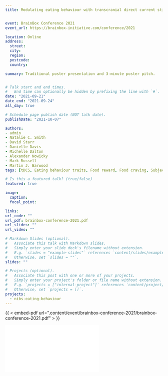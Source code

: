 ```yaml
---
title: Modulating eating behaviour with transcranial direct current stimulation (tDCS) - A systematic literature review on the impact of eating behaviour traits


event: BrainBox Conference 2021
event_url: https://brainbox-initiative.com/conference/2021

location: Online
address:
  street: 
  city: 
  region: 
  postcode: 
  country: 

summary: Traditional poster presentation and 3-minute poster pitch.


# Talk start and end times.
#   End time can optionally be hidden by prefixing the line with `#`.
date: "2021-09-21"
date_end: "2021-09-24"
all_day: true

# Schedule page publish date (NOT talk date).
publishDate: "2021-10-07"

authors:
- admin
- Natalie C. Smith
- David Starr
- Danielle Davis
- Michelle Dalton
- Alexander Nowicky
- Mark Russell
- Martin J. Barwood
tags: [tDCS, Eating behaviour traits, Food reward, Food craving, Subjective appetite]

# Is this a featured talk? (true/false)
featured: true

image:
  caption: 
  focal_point: 

links:
url_code: ""
url_pdf: brainbox-conference-2021.pdf
url_slides: ""
url_video: ""

# Markdown Slides (optional).
#   Associate this talk with Markdown slides.
#   Simply enter your slide deck's filename without extension.
#   E.g. `slides = "example-slides"` references `content/slides/example-slides.md`.
#   Otherwise, set `slides = ""`.
slides: ""

# Projects (optional).
#   Associate this post with one or more of your projects.
#   Simply enter your project's folder or file name without extension.
#   E.g. `projects = ["internal-project"]` references `content/project/deep-learning/index.md`.
#   Otherwise, set `projects = []`.
projects: 
  - nibs-eating-behaviour
---
```

{{ < embed-pdf url=".content/event/brainbox-conference-2021/brainbox-conference-2021.pdf" > }}

<embed src="content/event/brainbox-conference-2021/brainbox-conference-2021.pdf" 
 type="application/pdf">